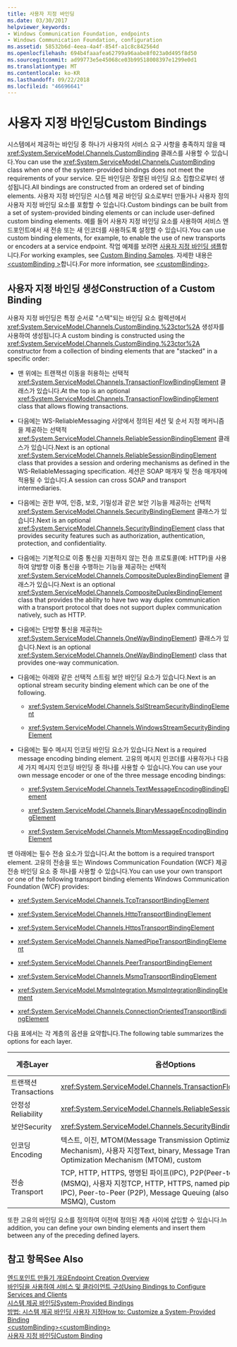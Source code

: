 ```yaml
---
title: 사용자 지정 바인딩
ms.date: 03/30/2017
helpviewer_keywords:
- Windows Communication Foundation, endpoints
- Windows Communication Foundation, configuration
ms.assetid: 58532b6d-4eea-4a4f-854f-a1c8c842564d
ms.openlocfilehash: 694b4faaafea62799a96aabe8f023a0d495f8d50
ms.sourcegitcommit: ad99773e5e45068ce03b99518008397e1299e0d1
ms.translationtype: MT
ms.contentlocale: ko-KR
ms.lasthandoff: 09/22/2018
ms.locfileid: "46696641"
---
```

# <a name="custom-bindings"></a><span data-ttu-id="6aec1-102">사용자 지정 바인딩</span><span class="sxs-lookup"><span data-stu-id="6aec1-102">Custom Bindings</span></span>
<span data-ttu-id="6aec1-103">시스템에서 제공하는 바인딩 중 하나가 사용자의 서비스 요구 사항을 충족하지 않을 때 <xref:System.ServiceModel.Channels.CustomBinding> 클래스를 사용할 수 있습니다.</span><span class="sxs-lookup"><span data-stu-id="6aec1-103">You can use the <xref:System.ServiceModel.Channels.CustomBinding> class when one of the system-provided bindings does not meet the requirements of your service.</span></span> <span data-ttu-id="6aec1-104">모든 바인딩은 정렬된 바인딩 요소 집합으로부터 생성됩니다.</span><span class="sxs-lookup"><span data-stu-id="6aec1-104">All bindings are constructed from an ordered set of binding elements.</span></span> <span data-ttu-id="6aec1-105">사용자 지정 바인딩은 시스템 제공 바인딩 요소로부터 만들거나 사용자 정의 사용자 지정 바인딩 요소를 포함할 수 있습니다.</span><span class="sxs-lookup"><span data-stu-id="6aec1-105">Custom bindings can be built from a set of system-provided binding elements or can include user-defined custom binding elements.</span></span> <span data-ttu-id="6aec1-106">예를 들어 사용자 지정 바인딩 요소를 사용하여 서비스 엔드포인트에서 새 전송 또는 새 인코더를 사용하도록 설정할 수 있습니다.</span><span class="sxs-lookup"><span data-stu-id="6aec1-106">You can use custom binding elements, for example, to enable the use of new transports or encoders at a service endpoint.</span></span> <span data-ttu-id="6aec1-107">작업 예제를 보려면 [사용자 지정 바인딩 샘플](https://msdn.microsoft.com/library/657e8143-beb0-472d-9cfe-ed1a19c2ab08)합니다.</span><span class="sxs-lookup"><span data-stu-id="6aec1-107">For working examples, see [Custom Binding Samples](https://msdn.microsoft.com/library/657e8143-beb0-472d-9cfe-ed1a19c2ab08).</span></span> <span data-ttu-id="6aec1-108">자세한 내용은 [ \<customBinding >](../../../../docs/framework/configure-apps/file-schema/wcf/custombinding.md)합니다.</span><span class="sxs-lookup"><span data-stu-id="6aec1-108">For more information, see [\<customBinding>](../../../../docs/framework/configure-apps/file-schema/wcf/custombinding.md).</span></span>  
  
## <a name="construction-of-a-custom-binding"></a><span data-ttu-id="6aec1-109">사용자 지정 바인딩 생성</span><span class="sxs-lookup"><span data-stu-id="6aec1-109">Construction of a Custom Binding</span></span>  
 <span data-ttu-id="6aec1-110">사용자 지정 바인딩은 특정 순서로 "스택"되는 바인딩 요소 컬렉션에서 <xref:System.ServiceModel.Channels.CustomBinding.%23ctor%2A> 생성자를 사용하여 생성됩니다.</span><span class="sxs-lookup"><span data-stu-id="6aec1-110">A custom binding is constructed using the <xref:System.ServiceModel.Channels.CustomBinding.%23ctor%2A> constructor from a collection of binding elements that are "stacked" in a specific order:</span></span>  
  
-   <span data-ttu-id="6aec1-111">맨 위에는 트랜잭션 이동을 허용하는 선택적 <xref:System.ServiceModel.Channels.TransactionFlowBindingElement> 클래스가 있습니다.</span><span class="sxs-lookup"><span data-stu-id="6aec1-111">At the top is an optional <xref:System.ServiceModel.Channels.TransactionFlowBindingElement> class that allows flowing transactions.</span></span>  
  
-   <span data-ttu-id="6aec1-112">다음에는 WS-ReliableMessaging 사양에서 정의된 세션 및 순서 지정 메커니즘을 제공하는 선택적 <xref:System.ServiceModel.Channels.ReliableSessionBindingElement> 클래스가 있습니다.</span><span class="sxs-lookup"><span data-stu-id="6aec1-112">Next is an optional <xref:System.ServiceModel.Channels.ReliableSessionBindingElement> class that provides a session and ordering mechanisms as defined in the WS-ReliableMessaging specification.</span></span> <span data-ttu-id="6aec1-113">세션은 SOAP 매개자 및 전송 매개자에 적용될 수 있습니다.</span><span class="sxs-lookup"><span data-stu-id="6aec1-113">A session can cross SOAP and transport intermediaries.</span></span>  
  
-   <span data-ttu-id="6aec1-114">다음에는 권한 부여, 인증, 보호, 기밀성과 같은 보안 기능을 제공하는 선택적 <xref:System.ServiceModel.Channels.SecurityBindingElement> 클래스가 있습니다.</span><span class="sxs-lookup"><span data-stu-id="6aec1-114">Next is an optional <xref:System.ServiceModel.Channels.SecurityBindingElement> class that provides security features such as authorization, authentication, protection, and confidentiality.</span></span>  
  
-   <span data-ttu-id="6aec1-115">다음에는 기본적으로 이중 통신을 지원하지 않는 전송 프로토콜(예: HTTP)을 사용하여 양방향 이중 통신을 수행하는 기능을 제공하는 선택적 <xref:System.ServiceModel.Channels.CompositeDuplexBindingElement> 클래스가 있습니다.</span><span class="sxs-lookup"><span data-stu-id="6aec1-115">Next is an optional <xref:System.ServiceModel.Channels.CompositeDuplexBindingElement> class that provides the ability to have two way duplex communication with a transport protocol that does not support duplex communication natively, such as HTTP.</span></span>  
  
-   <span data-ttu-id="6aec1-116">다음에는 단방향 통신을 제공하는 <xref:System.ServiceModel.Channels.OneWayBindingElement>) 클래스가 있습니다.</span><span class="sxs-lookup"><span data-stu-id="6aec1-116">Next is an optional <xref:System.ServiceModel.Channels.OneWayBindingElement>) class that provides one-way communication.</span></span>  
  
-   <span data-ttu-id="6aec1-117">다음에는 아래와 같은 선택적 스트림 보안 바인딩 요소가 있습니다.</span><span class="sxs-lookup"><span data-stu-id="6aec1-117">Next is an optional stream security binding element which can be one of the following.</span></span>  
  
    -   <xref:System.ServiceModel.Channels.SslStreamSecurityBindingElement>  
  
    -   <xref:System.ServiceModel.Channels.WindowsStreamSecurityBindingElement>  
  
-   <span data-ttu-id="6aec1-118">다음에는 필수 메시지 인코딩 바인딩 요소가 있습니다.</span><span class="sxs-lookup"><span data-stu-id="6aec1-118">Next is a required message encoding binding element.</span></span> <span data-ttu-id="6aec1-119">고유의 메시지 인코더를 사용하거나 다음 세 가지 메시지 인코딩 바인딩 중 하나를 사용할 수 있습니다.</span><span class="sxs-lookup"><span data-stu-id="6aec1-119">You can use your own message encoder or one of the three message encoding bindings:</span></span>  
  
    -   <xref:System.ServiceModel.Channels.TextMessageEncodingBindingElement>  
  
    -   <xref:System.ServiceModel.Channels.BinaryMessageEncodingBindingElement>  
  
    -   <xref:System.ServiceModel.Channels.MtomMessageEncodingBindingElement>  
  
 <span data-ttu-id="6aec1-120">맨 아래에는 필수 전송 요소가 있습니다.</span><span class="sxs-lookup"><span data-stu-id="6aec1-120">At the bottom is a required transport element.</span></span> <span data-ttu-id="6aec1-121">고유의 전송을 또는 Windows Communication Foundation (WCF) 제공 전송 바인딩 요소 중 하나를 사용할 수 있습니다.</span><span class="sxs-lookup"><span data-stu-id="6aec1-121">You can use your own transport or one of the following transport binding elements Windows Communication Foundation (WCF) provides:</span></span>  
  
-   <xref:System.ServiceModel.Channels.TcpTransportBindingElement>  
  
-   <xref:System.ServiceModel.Channels.HttpTransportBindingElement>  
  
-   <xref:System.ServiceModel.Channels.HttpsTransportBindingElement>  
  
-   <xref:System.ServiceModel.Channels.NamedPipeTransportBindingElement>  
  
-   <xref:System.ServiceModel.Channels.PeerTransportBindingElement>  
  
-   <xref:System.ServiceModel.Channels.MsmqTransportBindingElement>  
  
-   <xref:System.ServiceModel.MsmqIntegration.MsmqIntegrationBindingElement>  
  
-   <xref:System.ServiceModel.Channels.ConnectionOrientedTransportBindingElement>  
  
 <span data-ttu-id="6aec1-122">다음 표에서는 각 계층의 옵션을 요약합니다.</span><span class="sxs-lookup"><span data-stu-id="6aec1-122">The following table summarizes the options for each layer.</span></span>  
  
|<span data-ttu-id="6aec1-123">계층</span><span class="sxs-lookup"><span data-stu-id="6aec1-123">Layer</span></span>|<span data-ttu-id="6aec1-124">옵션</span><span class="sxs-lookup"><span data-stu-id="6aec1-124">Options</span></span>|<span data-ttu-id="6aec1-125">필수</span><span class="sxs-lookup"><span data-stu-id="6aec1-125">Required</span></span>|  
|-----------|-------------|--------------|  
|<span data-ttu-id="6aec1-126">트랜잭션</span><span class="sxs-lookup"><span data-stu-id="6aec1-126">Transactions</span></span>|<xref:System.ServiceModel.Channels.TransactionFlowBindingElement>|<span data-ttu-id="6aec1-127">아니요</span><span class="sxs-lookup"><span data-stu-id="6aec1-127">No</span></span>|  
|<span data-ttu-id="6aec1-128">안정성</span><span class="sxs-lookup"><span data-stu-id="6aec1-128">Reliability</span></span>|<xref:System.ServiceModel.Channels.ReliableSessionBindingElement>|<span data-ttu-id="6aec1-129">아니요</span><span class="sxs-lookup"><span data-stu-id="6aec1-129">No</span></span>|  
|<span data-ttu-id="6aec1-130">보안</span><span class="sxs-lookup"><span data-stu-id="6aec1-130">Security</span></span>|<xref:System.ServiceModel.Channels.SecurityBindingElement>|<span data-ttu-id="6aec1-131">아니요</span><span class="sxs-lookup"><span data-stu-id="6aec1-131">No</span></span>|  
|<span data-ttu-id="6aec1-132">인코딩</span><span class="sxs-lookup"><span data-stu-id="6aec1-132">Encoding</span></span>|<span data-ttu-id="6aec1-133">텍스트, 이진, MTOM(Message Transmission Optimization Mechanism), 사용자 지정</span><span class="sxs-lookup"><span data-stu-id="6aec1-133">Text, binary, Message Transmission Optimization Mechanism (MTOM), custom</span></span>|<span data-ttu-id="6aec1-134">예</span><span class="sxs-lookup"><span data-stu-id="6aec1-134">Yes</span></span>|  
|<span data-ttu-id="6aec1-135">전송</span><span class="sxs-lookup"><span data-stu-id="6aec1-135">Transport</span></span>|<span data-ttu-id="6aec1-136">TCP, HTTP, HTTPS, 명명된 파이프(IPC), P2P(Peer-to-Peer), 메시지 큐(MSMQ), 사용자 지정</span><span class="sxs-lookup"><span data-stu-id="6aec1-136">TCP, HTTP, HTTPS, named pipes (also known as IPC), Peer-to-Peer (P2P), Message Queuing (also known as MSMQ), Custom</span></span>|<span data-ttu-id="6aec1-137">예</span><span class="sxs-lookup"><span data-stu-id="6aec1-137">Yes</span></span>|  
  
 <span data-ttu-id="6aec1-138">또한 고유의 바인딩 요소를 정의하여 이전에 정의된 계층 사이에 삽입할 수 있습니다.</span><span class="sxs-lookup"><span data-stu-id="6aec1-138">In addition, you can define your own binding elements and insert them between any of the preceding defined layers.</span></span>  
  
## <a name="see-also"></a><span data-ttu-id="6aec1-139">참고 항목</span><span class="sxs-lookup"><span data-stu-id="6aec1-139">See Also</span></span>  
 [<span data-ttu-id="6aec1-140">엔드포인트 만들기 개요</span><span class="sxs-lookup"><span data-stu-id="6aec1-140">Endpoint Creation Overview</span></span>](../../../../docs/framework/wcf/endpoint-creation-overview.md)  
 [<span data-ttu-id="6aec1-141">바인딩을 사용하여 서비스 및 클라이언트 구성</span><span class="sxs-lookup"><span data-stu-id="6aec1-141">Using Bindings to Configure Services and Clients</span></span>](../../../../docs/framework/wcf/using-bindings-to-configure-services-and-clients.md)  
 [<span data-ttu-id="6aec1-142">시스템 제공 바인딩</span><span class="sxs-lookup"><span data-stu-id="6aec1-142">System-Provided Bindings</span></span>](../../../../docs/framework/wcf/system-provided-bindings.md)  
 [<span data-ttu-id="6aec1-143">방법: 시스템 제공 바인딩 사용자 지정</span><span class="sxs-lookup"><span data-stu-id="6aec1-143">How to: Customize a System-Provided Binding</span></span>](../../../../docs/framework/wcf/extending/how-to-customize-a-system-provided-binding.md)  
 [<span data-ttu-id="6aec1-144">\<customBinding></span><span class="sxs-lookup"><span data-stu-id="6aec1-144">\<customBinding></span></span>](../../../../docs/framework/configure-apps/file-schema/wcf/custombinding.md)  
 [<span data-ttu-id="6aec1-145">사용자 지정 바인딩</span><span class="sxs-lookup"><span data-stu-id="6aec1-145">Custom Binding</span></span>](../../../../docs/framework/wcf/samples/custom-binding.md)
